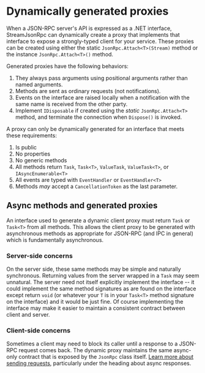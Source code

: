# Dynamically generated proxies

When a JSON-RPC server's API is expressed as a .NET interface, StreamJsonRpc can dynamically create a proxy that implements that interface
to expose a strongly-typed client for your service. These proxies can be created using either the static `JsonRpc.Attach<T>(Stream)` method
or the instance `JsonRpc.Attach<T>()` method.

Generated proxies have the following behaviors:

1. They always pass arguments using positional arguments rather than named arguments.
1. Methods are sent as ordinary requests (not notifications).
1. Events on the interface are raised locally when a notification with the same name is received from the other party.
1. Implement `IDisposable` if created using the *static* `JsonRpc.Attach<T>` method, and terminate the connection when `Dispose()` is invoked.

A proxy can only be dynamically generated for an interface that meets these requirements:

1. Is public
1. No properties
1. No generic methods
1. All methods return `Task`, `Task<T>`, `ValueTask`, `ValueTask<T>`, or `IAsyncEnumerable<T>`
1. All events are typed with `EventHandler` or `EventHandler<T>`
1. Methods *may* accept a `CancellationToken` as the last parameter.

## Async methods and generated proxies

An interface used to generate a dynamic client proxy must return `Task` or `Task<T>` from all methods.
This allows the client proxy to be generated with asynchronous methods as appropriate for JSON-RPC (and IPC in general)
which is fundamentally asynchronous.

### Server-side concerns

On the server side, these same methods may be simple and naturally synchronous. Returning values from the server wrapped
in a `Task` may seem unnatural.
The server need not itself explicitly implement the interface -- it could implement the same method signatures as are
found on the interface except return `void` (or whatever your `T` is in your `Task<T>` method signature on the interface)
and it would be just fine. Of course implementing the interface may make it easier to maintain a consistent contract
between client and server.

### Client-side concerns

Sometimes a client may need to block its caller until a response to a JSON-RPC request comes back.
The dynamic proxy maintains the same async-only contract that is exposed by the `JsonRpc` class itself.
[Learn more about sending requests](sendrequest.md), particularly under the heading about async responses.
